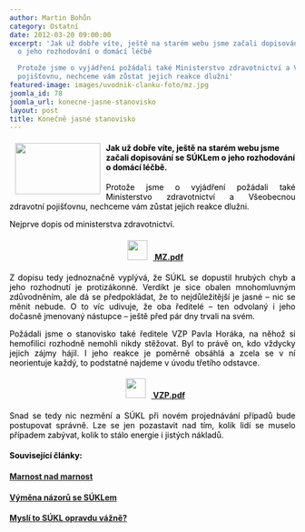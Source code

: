 ```yaml
---
author: Martin Bohůn
category: Ostatní
date: 2012-03-20 09:00:00
excerpt: 'Jak už dobře víte, ještě na starém webu jsme začali dopisování se SÚKLem
  o jeho rozhodování o domácí léčbě

  Protože jsme o vyjádření požádali také Ministerstvo zdravotnictví a Všeobecnou zdravotní
  pojišťovnu, nechceme vám zůstat jejich reakce dlužni'
featured-image: images/uvodnik-clanku-foto/mz.jpg
joomla_id: 78
joomla_url: konecne-jasne-stanovisko
layout: post
title: Konečně jasné stanovisko
---
```


<h4>
 <img border="0" height="90" src="{{ site.baseurl }}/images/uvodnik-clanku-foto/mz.jpg" style="float: left; margin-left: 10px; margin-right: 10px;" width="150"/>
 <span style="color: #000000;">
  Jak už dobře víte, ještě na starém webu jsme začali dopisování se SÚKLem o jeho rozhodování o domácí léčbě.
 </span>
</h4>
<p style="text-align: justify;">
 <span style="color: #000000;">
  Protože jsme o vyjádření požádali také Ministerstvo zdravotnictví a Všeobecnou zdravotní pojišťovnu, nechceme vám zůstat jejich reakce dlužni.
 </span>
</p>
<p>
 <span style="color: #000000;">
  Nejprve dopis od ministerstva zdravotnictví.
 </span>
</p>
<h4 style="text-align: center;">
 <strong>
  <a href="images/dokumenty-pdf-doc/ministerstvo.pdf" target="_blank" title="Vyjádření MZ ČR">
   <img border="0" height="35" src="{{ site.baseurl }}/images/Ikony/ikona_pdf.jpg" style="margin-left: 10px; margin-right: 10px;" width="35"/>
  </a>
 </strong>
 <a href="images/dokumenty-pdf-doc/ministerstvo.pdf" target="_blank" title="Vyjádření MZ ČR">
 </a>
 <a href="images/dokumenty-pdf-doc/ministerstvo.pdf" target="_blank" title="Vyjádření MZ ČR">
  MZ.pdf
 </a>
</h4>
<p style="text-align: justify;">
 <span style="color: #000000;">
  Z dopisu tedy jednoznačně vyplývá, že SÚKL se dopustil hrubých chyb a jeho rozhodnutí je protizákonné. Verdikt je sice obalen mnohomluvným zdůvodněním, ale dá se předpokládat, že to nejdůležitější je jasné – nic se měnit nebude. O to víc udivuje, že oba ředitelé – ten odvolaný i jeho dočasně jmenovaný nástupce – ještě před pár dny trvali na svém.
 </span>
</p>
<p style="text-align: justify;">
 <span style="color: #000000;">
  Požádali jsme o stanovisko také ředitele VZP Pavla Horáka, na něhož si hemofilici rozhodně nemohli nikdy stěžovat. Byl to právě on, kdo vždycky jejich zájmy hájil. I jeho reakce je poměrně obsáhlá a zcela se v ní neorientuje každý, to podstatné najdeme v úvodu třetího odstavce.
 </span>
</p>
<h4 style="text-align: center;">
 <a href="images/dokumenty-pdf-doc/vzp.pdf" target="_blank" title="Vyjádření VZP ČR">
  <img border="0" height="35" src="{{ site.baseurl }}/images/Ikony/ikona_pdf.jpg" style="margin-left: 10px; margin-right: 10px;" width="35"/>
  <strong>
   VZP.pdf
  </strong>
 </a>
</h4>
<p style="text-align: justify;">
 <span style="color: #000000;">
  Snad se tedy nic nezmění a SÚKL při novém projednávání případů bude postupovat správně. Lze se jen pozastavit nad tím, kolik lidí se muselo případem zabývat, kolik to stálo energie i jistých nákladů.
 </span>
</p>
<h4>
 <strong>
  <span style="color: #000000;">
   Související články:
  </span>
 </strong>
 <span style="color: #000000;">
  <a href="index.php/clanky/71-marnost-nad-marnost" target="_blank" title="Marnost nad marnost">
   <br/>
  </a>
 </span>
</h4>
<h4>
 <span style="color: #000000;">
  <a href="index.php/clanky/71-marnost-nad-marnost" target="_blank" title="Marnost nad marnost">
   Marnost nad marnost
  </a>
  <a href="soubory/offline/Hemofilici/www.hemofilici.cz/cs/clanek/336/vymena-nazoru-se-suklem.html" target="_blank" title="Výměna názorů se SÚKLem">
  </a>
 </span>
</h4>
<h4>
 <span style="color: #000000;">
  <a href="soubory/offline/Hemofilici/www.hemofilici.cz/cs/clanek/336/vymena-nazoru-se-suklem.html" target="_blank" title="Výměna názorů se SÚKLem">
   Výměna názorů se SÚKLem
  </a>
  <br/>
  <a href="soubory/offline/Hemofilici/www.hemofilici.cz/cs/clanek/333/mysli-to-sukl-opravdu-vazne.html" target="_blank" title="Myslí to SÚKL opravdu vážně?">
  </a>
 </span>
</h4>
<h4>
 <span style="color: #000000;">
  <a href="soubory/offline/Hemofilici/www.hemofilici.cz/cs/clanek/333/mysli-to-sukl-opravdu-vazne.html" target="_blank" title="Myslí to SÚKL opravdu vážně?">
   Myslí to SÚKL opravdu vážně?
  </a>
  <br/>
  <br/>
 </span>
</h4>